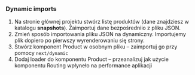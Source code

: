 ### Dynamic imports

1. Na stronie głównej projektu stwórz listę produktów (dane znajdziesz w katalogu __snapshots__). Zaimportuj dane bezpośredniio z pliku JSON.
2. Zmień sposób importowania pliku JSON na dynamiczny. Importujemy plik dopiero po pierwszy wyrenderowaniu się strony.
3. Stwórz komponent Product w osobnym pliku – zaimportuj go przy pomocy `next/dynamic`
4. Dodaj loader do komponentu Product – przeanalizuj jak użycie komponentu Routing wpłyneło na performance aplikacji